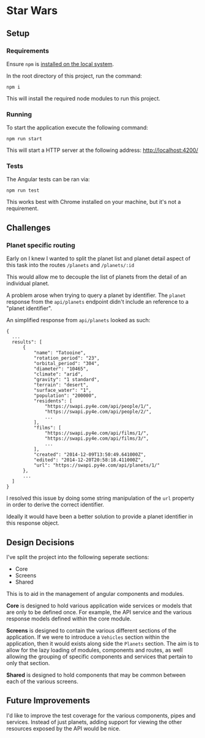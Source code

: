 # Star Wars

## Setup

### Requirements
Ensure `npm` is [installed on the local system](https://docs.npmjs.com/downloading-and-installing-node-js-and-npm).

In the root directory of this project, run the command:

```
npm i
```

This will install the required node modules to run this project.

### Running

To start the application execute the following command:

```
npm run start
```

This will start a HTTP server at the following address: [http://localhost:4200/](http://localhost:4200/)

### Tests

The Angular tests can be ran via: 

```
npm run test
```

This works best with Chrome installed on your machine, but it's not a requirement.


## Challenges

### Planet specific routing

Early on I knew I wanted to split the planet list and planet detail aspect of this task into the routes `/planets` and `/planets/:id`

This would allow me to decouple the list of planets from the detail of an individual planet. 

A problem arose when trying to query a planet by identifier. The `planet` response from the `api/planets` endpoint didn't include an reference to a "planet identifier". 

An simplified response from `api/planets` looked as such:

```
{
  ...
  results": [
      {
          "name": "Tatooine", 
          "rotation_period": "23", 
          "orbital_period": "304", 
          "diameter": "10465", 
          "climate": "arid", 
          "gravity": "1 standard", 
          "terrain": "desert", 
          "surface_water": "1", 
          "population": "200000", 
          "residents": [
              "https://swapi.py4e.com/api/people/1/", 
              "https://swapi.py4e.com/api/people/2/",
              ...
          ], 
          "films": [
              "https://swapi.py4e.com/api/films/1/", 
              "https://swapi.py4e.com/api/films/3/",
              ...
          ], 
          "created": "2014-12-09T13:50:49.641000Z", 
          "edited": "2014-12-20T20:58:18.411000Z", 
          "url": "https://swapi.py4e.com/api/planets/1/"
      },
      ...
  ]   
}
```

I resolved this issue by doing some string manipulation of the `url` property in order to derive the correct identifier.

Ideally it would have been a better solution to provide a planet identifier in this response object.


## Design Decisions

I've split the project into the following seperate sections:

* Core
* Screens
* Shared

This is to aid in the management of angular components and modules.

**Core** is designed to hold various application wide services or models that are only to be defined once. For example, the API service and the various response models defined within the core module.

**Screens** is designed to contain the various different sections of the application. If we were to introduce a `Vehicles` section within the application, then it would exists along side the `Planets` section.
The aim is to allow for the lazy loading of modules, components and routes, as well allowing the grouping of specific components and services that pertain to only that section.

**Shared** is designed to hold components that may be common between each of the various screens.

## Future Improvements

I'd like to improve the test coverage for the various components, pipes and services.
Instead of just planets, adding support for viewing the other resources exposed by the API would be nice.
